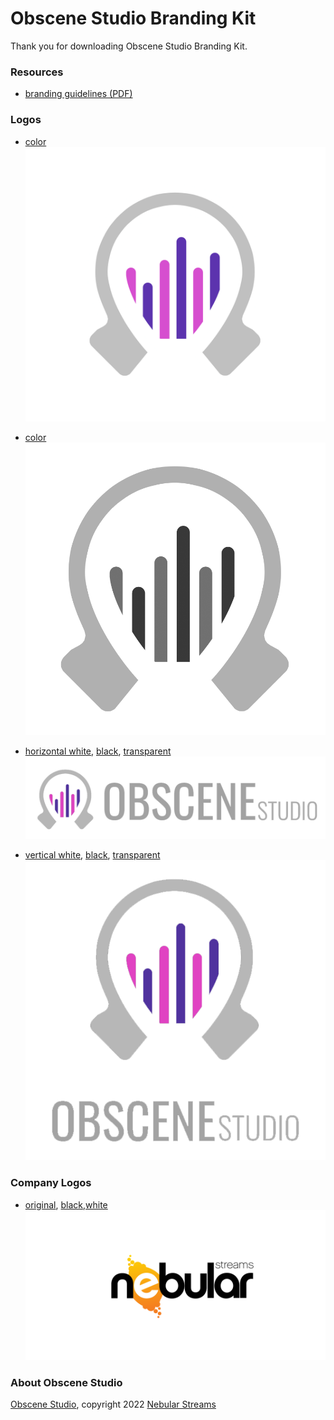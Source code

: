 # Obscene Studio Branding Kit

Thank you for downloading Obscene Studio Branding Kit.

### Resources

- [branding guidelines (PDF)](obscene-studio-brand.pdf)

### Logos

- [color](logos-icon//logo-color-1024.png)
    ![color](logos-icon//logo-color-1024.png)

- [color](logos-icon//logo-bw.png)
    ![color](logos-icon//logo-bw.png)

- [horizontal white](horizontal-text/white-horizontal-big.png), [black](horizontal-text/black-horizontal-big.png), [transparent](horizontal-text/trans-horizontal-big.png)
    ![bw](horizontal-text/trans-horizontal-big.png)

- [vertical white](vertical-text/vertical-white.png), [black](vertical-text/vertical-black.png), [transparent](vertical-text/vertical-trans.png)
    ![bw](vertical-text/vertical-trans.png)

### Company Logos

- [original](company/nebular-original.png), [black](company/nebular-transparent-dark.png),[white](company/nebular-transparent-white.png)
    ![original](company/nebular-original.png)

### About Obscene Studio

[Obscene Studio](https://obscene.studio), copyright 2022 [Nebular Streams](https://nebular.tv)
